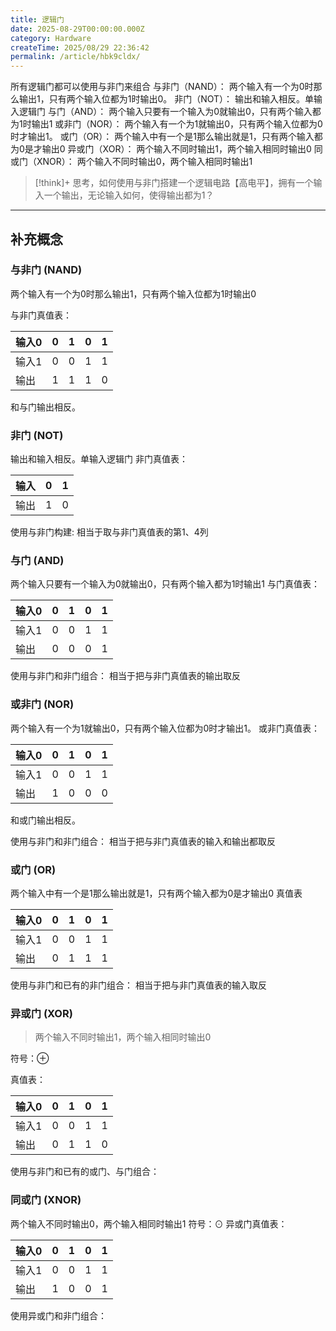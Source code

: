 ```yaml
---
title: 逻辑门
date: 2025-08-29T00:00:00.000Z
category: Hardware
createTime: 2025/08/29 22:36:42
permalink: /article/hbk9cldx/
---
```

所有逻辑门都可以使用与非门来组合
与非门（NAND）： 两个输入有一个为0时那么输出1，只有两个输入位都为1时输出0。
非门（NOT）： 输出和输入相反。单输入逻辑门
与门（AND）： 两个输入只要有一个输入为0就输出0，只有两个输入都为1时输出1
或非门（NOR）： 两个输入有一个为1就输出0，只有两个输入位都为0时才输出1。
或门（OR）： 两个输入中有一个是1那么输出就是1，只有两个输入都为0是才输出0
异或门（XOR）： 两个输入不同时输出1，两个输入相同时输出0
同或门（XNOR）： 两个输入不同时输出0，两个输入相同时输出1

>[!think]+ 思考，如何使用与非门搭建一个逻辑电路【高电平】，拥有一个输入一个输出，无论输入如何，使得输出都为1？

---
## 补充概念

### 与非门 (NAND)
两个输入有一个为0时那么输出1，只有两个输入位都为1时输出0

与非门真值表：

| 输入0 | 0   | 1   | 0   | 1   |
| ----- | --- | --- | --- | --- |
| 输入1 | 0   | 0   | 1   | 1   |
| 输出  | 1   | 1   | 1   | 0   |

和与门输出相反。

### 非门 (NOT)
输出和输入相反。单输入逻辑门
非门真值表：

| 输入 | 0   | 1   |
| ---- | --- | --- |
| 输出 | 1   | 0   |

使用与非门构建:
相当于取与非门真值表的第1、4列

### 与门 (AND)
两个输入只要有一个输入为0就输出0，只有两个输入都为1时输出1
与门真值表：
    
| 输入0 | 0   | 1   | 0   | 1   |
| ----- | --- | --- | --- | --- |
| 输入1 | 0   | 0   | 1   | 1   |
| 输出  | 0   | 0   | 0   | 1   |

使用与非门和非门组合：
相当于把与非门真值表的输出取反

### 或非门 (NOR)
两个输入有一个为1就输出0，只有两个输入位都为0时才输出1。
或非门真值表：

| 输入0 | 0   | 1   | 0   | 1   |
| ----- | --- | --- | --- | --- |
| 输入1 | 0   | 0   | 1   | 1   |
| 输出  | 1   | 0   | 0   | 0   |
    
和或门输出相反。

使用与非门和非门组合：
相当于把与非门真值表的输入和输出都取反

### 或门 (OR)
两个输入中有一个是1那么输出就是1，只有两个输入都为0是才输出0
真值表

| 输入0 | 0   | 1   | 0   | 1   |
| ----- | --- | --- | --- | --- |
| 输入1 | 0   | 0   | 1   | 1   |
| 输出  | 0   | 1   | 1   | 1   |
    
使用与非门和已有的非门组合：
相当于把与非门真值表的输入取反

### 异或门 (XOR)
> 两个输入不同时输出1，两个输入相同时输出0

符号：$\oplus$

真值表：

| 输入0 | 0   | 1   | 0   | 1   |
| --- | --- | --- | --- | --- |
| 输入1 | 0   | 0   | 1   | 1   |
| 输出  | 0   | 1   | 1   | 0   |

使用与非门和已有的或门、与门组合：

### 同或门 (XNOR)
两个输入不同时输出0，两个输入相同时输出1
符号：$\odot$
异或门真值表：

| 输入0 | 0   | 1   | 0   | 1   |
| ----- | --- | --- | --- | --- |
| 输入1 | 0   | 0   | 1   | 1   |
| 输出  | 1   | 0   | 0   | 1   |

使用异或门和非门组合：
